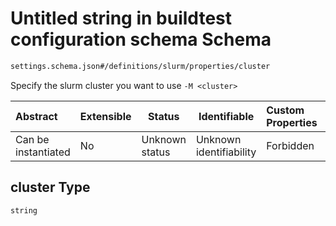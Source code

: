 # Untitled string in buildtest configuration schema Schema

```txt
settings.schema.json#/definitions/slurm/properties/cluster
```

Specify the slurm cluster you want to use `-M <cluster>`


| Abstract            | Extensible | Status         | Identifiable            | Custom Properties | Additional Properties | Access Restrictions | Defined In                                                                   |
| :------------------ | ---------- | -------------- | ----------------------- | :---------------- | --------------------- | ------------------- | ---------------------------------------------------------------------------- |
| Can be instantiated | No         | Unknown status | Unknown identifiability | Forbidden         | Allowed               | none                | [settings.schema.json\*](../out/settings.schema.json "open original schema") |

## cluster Type

`string`
